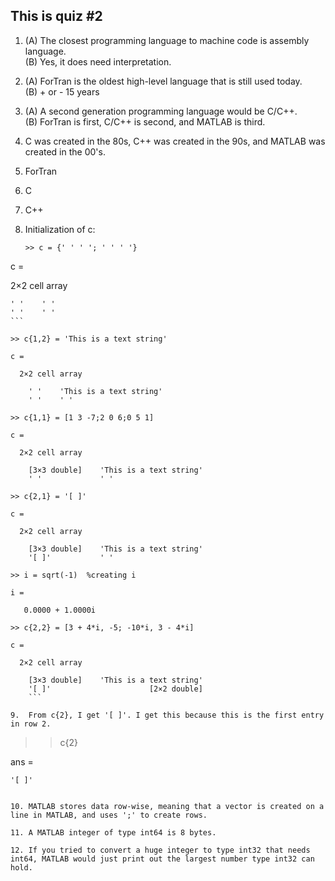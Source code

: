 ## This is quiz #2  

1.  (A) The closest programming language to machine code is assembly language.  
    (B) Yes, it does need interpretation.  
    
2.  (A) ForTran is the oldest high-level language that is still used today.  
    (B) + or - 15 years  
    
3.  (A) A second generation programming language would be C/C++.  
    (B) ForTran is first, C/C++ is second, and MATLAB is third.  

4.  C was created in the 80s, C++ was created in the 90s, and MATLAB was created in the 00's.  

5.  ForTran  

6.  C  

7.  C++  

8. Initialization of c:  
    ```  
    >> c = {' ' ' '; ' ' ' '}  

c =  

  2×2 cell array  

    ' '    ' '  
    ' '    ' '  
    ``` 
    
```  
>> c{1,2} = 'This is a text string'  

c =  

  2×2 cell array  

    ' '    'This is a text string'  
    ' '    ' '                    

>> c{1,1} = [1 3 -7;2 0 6;0 5 1]  

c =  

  2×2 cell array  

    [3×3 double]    'This is a text string'  
    ' '             ' '                     

>> c{2,1} = '[ ]'  

c =  

  2×2 cell array  

    [3×3 double]    'This is a text string'  
    '[ ]'           ' '                      

>> i = sqrt(-1)  %creating i

i =  

   0.0000 + 1.0000i  

>> c{2,2} = [3 + 4*i, -5; -10*i, 3 - 4*i]  

c =  

  2×2 cell array  

    [3×3 double]    'This is a text string'  
    '[ ]'                      [2×2 double]  
    ```  
    
9.  From c{2}, I get '[ ]'. I get this because this is the first entry in row 2.  
```  
>> c{2}  

ans =  

    '[ ]'  
```  

10. MATLAB stores data row-wise, meaning that a vector is created on a line in MATLAB, and uses ';' to create rows.  

11. A MATLAB integer of type int64 is 8 bytes.  

12. If you tried to convert a huge integer to type int32 that needs int64, MATLAB would just print out the largest number type int32 can hold.  

